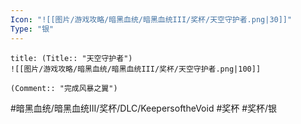 ```yaml
---
Icon: "![[图片/游戏攻略/暗黑血统/暗黑血统III/奖杯/天空守护者.png|30]]"
Type: "银"
---
```

```ad-common-silver-trophy
title: (Title:: "天空守护者")
![[图片/游戏攻略/暗黑血统/暗黑血统III/奖杯/天空守护者.png|100]]

(Comment:: "完成风暴之翼")
```

#暗黑血统/暗黑血统III/奖杯/DLC/KeepersoftheVoid #奖杯 #奖杯/银
